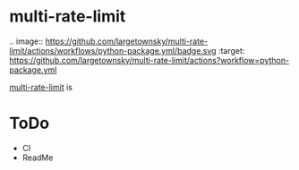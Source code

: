 multi-rate-limit
================

.. image:: https://github.com/largetownsky/multi-rate-limit/actions/workflows/python-package.yml/badge.svg
    :target: https://github.com/largetownsky/multi-rate-limit/actions?workflow=python-package.yml

[multi-rate-limit]() is 



# ToDo
* CI
* ReadMe
